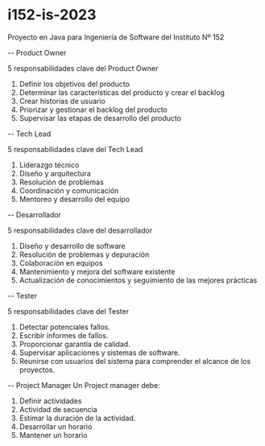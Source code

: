 # i152-is-2023

Proyecto en Java para Ingeniería de Software del Instituto Nº 152

-- Product Owner

5 responsabilidades clave del Product Owner
1. Definir los objetivos del producto
2. Determinar las características del producto y crear el backlog
3. Crear historias de usuario
4. Priorizar y gestionar el backlog del producto
5. Supervisar las etapas de desarrollo del producto

-- Tech Lead

5 responsabilidades clave del Tech Lead
1. Liderazgo técnico
2. Diseño y arquitectura
3. Resolución de problemas
4. Coordinación y comunicación
5. Mentoreo y desarrollo del equipo

-- Desarrollador

5 responsabilidades clave del desarrollador
1. Diseño y desarrollo de software
2. Resolución de problemas y depuración
3. Colaboración en equipos
4. Mantenimiento y mejora del software existente
5. Actualización de conocimientos y seguimiento de las mejores prácticas

-- Tester 

5 responsabilidades clave del Tester 
1. Detectar potenciales fallos.
2. Escribir informes de fallos.
3. Proporcionar garantía de calidad.
4. Supervisar aplicaciones y sistemas de software.
5. Reunirse con usuarios del sistema para comprender el alcance de los proyectos.

-- Project Manager
Un Project manager debe:

1. Definir actividades
2. Actividad de secuencia
3. Estimar la duración de la actividad.
4. Desarrollar un horario
5. Mantener un horario

